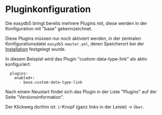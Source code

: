 # Pluginkonfiguration

Die easydb5 bringt bereits mehrere Plugins mit, diese werden in der Konfiguration mit "base" gekennzeichnet.

Diese Plugins müssen nur noch aktiviert werden, in der zentralen Konfigurationsdatei `easydb5-master.yml`, deren Speicherort bei der [Installation](/sysadmin/installation/installation.md#anpassungen) festgelegt wurde.

In diesem Beispiel wird das Plugin "custom-data-type-link" als aktiv konfiguriert:

~~~~
  plugins:
    enabled+:
      - base.custom-data-type-link

~~~~

Nach einem Neustart findet sich das Plugin in der Liste "Plugins" auf der Seite "Versionsinformation".

Der Klickweg dorthin ist: `i`-Knopf (ganz links in der Leiste) -> `Über`.
